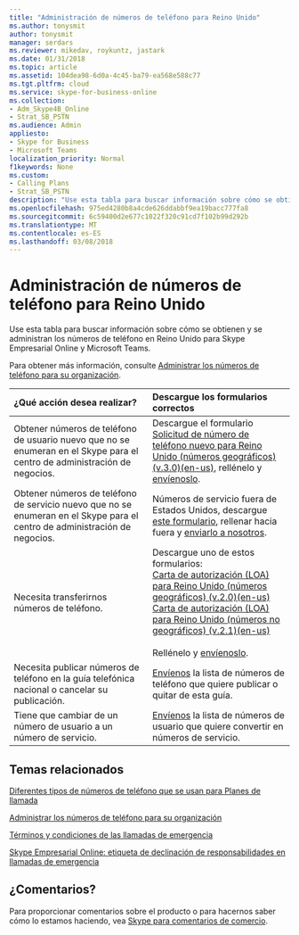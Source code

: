 ```yaml
---
title: "Administración de números de teléfono para Reino Unido"
ms.author: tonysmit
author: tonysmit
manager: serdars
ms.reviewer: mikedav, roykuntz, jastark
ms.date: 01/31/2018
ms.topic: article
ms.assetid: 104dea98-6d0a-4c45-ba79-ea568e588c77
ms.tgt.pltfrm: cloud
ms.service: skype-for-business-online
ms.collection:
- Adm_Skype4B_Online
- Strat_SB_PSTN
ms.audience: Admin
appliesto:
- Skype for Business
- Microsoft Teams
localization_priority: Normal
f1keywords: None
ms.custom:
- Calling Plans
- Strat_SB_PSTN
description: "Use esta tabla para buscar información sobre cómo se obtienen y se administran los números de teléfono en Reino Unido para Skype Empresarial Online y Microsoft Teams."
ms.openlocfilehash: 975ed4280b8a4cde626ddabbf9ea19bacc777fa8
ms.sourcegitcommit: 6c59400d2e677c1022f320c91cd7f102b99d292b
ms.translationtype: MT
ms.contentlocale: es-ES
ms.lasthandoff: 03/08/2018
---
```

# <a name="phone-number-management-for-the-uk"></a>Administración de números de teléfono para Reino Unido

Use esta tabla para buscar información sobre cómo se obtienen y se administran los números de teléfono en Reino Unido para Skype Empresarial Online y Microsoft Teams. 
  
Para obtener más información, consulte [Administrar los números de teléfono para su organización](manage-phone-numbers-for-your-organization.md).
  
|**¿Qué acción desea realizar?**|**Descargue los formularios correctos**|
|:-----|:-----|
|Obtener números de teléfono de usuario nuevo que no se enumeran en el Skype para el centro de administración de negocios.   <br/> |Descargue el formulario [Solicitud de número de teléfono nuevo para Reino Unido (números geográficos) (v.3.0)(en-us)](../../downloads/new-number-request-forms/new-phone-number-request-for-the-u.k.-(geographic-numbers)-(v.3.0)-(en-us).pdf), rellénelo y [envíenoslo](mailto:ptneu@microsoft.com).  <br/> |
|Obtener números de teléfono de servicio nuevo que no se enumeran en el Skype para el centro de administración de negocios. <br/> |Números de servicio fuera de Estados Unidos, descargue [este formulario](../../downloads/new-number-request-forms/new-phone-number-request-for-numbers-outside-the-u.s.-(service-numbers)-(v.1.0)-(en-us).pdf), rellenar hacia fuera y [enviarlo a nosotros](mailto:ptneu@microsoft.com).
|Necesita transferirnos números de teléfono.  <br/> |Descargue uno de estos formularios: <br/> [Carta de autorización (LOA) para Reino Unido (números geográficos) (v.2.0)(en-us)](../../downloads/LOA-forms/letter-of-authorization-(loa)-for-the-u.k.-(geographic-numbers)-(v.2.0)-(en-us).pdf) <br/> [Carta de autorización (LOA) para Reino Unido (números no geográficos) (v.2.1)(en-us)](../../downloads/LOA-forms/letter-of-authorization-(loa)-for-the-u.k.-(non-geographic-numbers)-(v.2.1)-(en-us).pdf) <br/> <br/> Rellénelo y [envíenoslo](mailto:ptneu@microsoft.com).  <br/> |
|Necesita publicar números de teléfono en la guía telefónica nacional o cancelar su publicación.  <br/> |[Envíenos](mailto:ptneu@microsoft.com) la lista de números de teléfono que quiere publicar o quitar de esta guía. <br/> |
|Tiene que cambiar de un número de usuario a un número de servicio.  <br/> |[Envíenos](mailto:ptneu@microsoft.com ) la lista de números de usuario que quiere convertir en números de servicio. <br/> |
   
## <a name="related-topics"></a>Temas relacionados
[Diferentes tipos de números de teléfono que se usan para Planes de llamada](../different-kinds-of-phone-numbers-used-for-calling-plans.md)

[Administrar los números de teléfono para su organización](manage-phone-numbers-for-your-organization.md)

[Términos y condiciones de las llamadas de emergencia](../emergency-calling-terms-and-conditions.md)

[Skype Empresarial Online: etiqueta de declinación de responsabilidades en llamadas de emergencia](https://go.microsoft.com/fwlink/?LinkID=692099)

## <a name="feedback"></a>¿Comentarios?
Para proporcionar comentarios sobre el producto o para hacernos saber cómo lo estamos haciendo, vea [Skype para comentarios de comercio](https://www.skypefeedback.com).